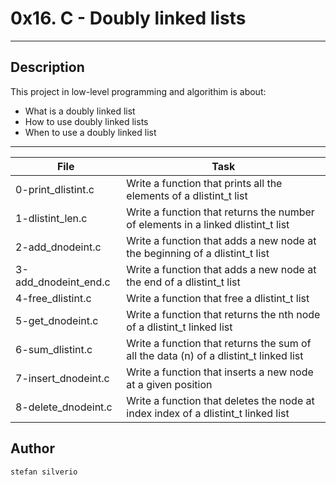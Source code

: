 # 0x16. C - Doubly linked lists
---
## Description

This project in low-level programming and algorithim is about:
* What is a doubly linked list
* How to use doubly linked lists
* When to use a doubly linked list

---
File|Task
---|---
0-print_dlistint.c | Write a function that prints all the elements of a dlistint_t list
1-dlistint_len.c | Write a function that returns the number of elements in a linked dlistint_t list
2-add_dnodeint.c | Write a function that adds a new node at the beginning of a dlistint_t list
3-add_dnodeint_end.c | Write a function that adds a new node at the end of a dlistint_t list
4-free_dlistint.c | Write a function that free a dlistint_t list
5-get_dnodeint.c | Write a function that returns the nth node of a dlistint_t linked list
6-sum_dlistint.c | Write a function that returns the sum of all the data (n) of a dlistint_t linked list
7-insert_dnodeint.c | Write a function that inserts a new node at a given position
8-delete_dnodeint.c | Write a function that deletes the node at index index of a dlistint_t linked list

## Author
`stefan silverio`